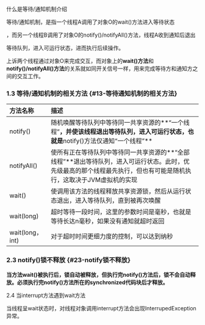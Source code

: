 什么是等待/通知机制介绍

等待/通知机制，是指一个线程A调用了对象O的wait\(\)方法进入等待状态

，而另一个线程B调用了对象O的notify\(\)/notifyAll\(\)方法，线程A收到通知后退出

等待队列，进入可运行状态，进而执行后续操作。

上诉两个线程通过对象O来完成交互，而对象上的**wait\(\)方法**和**notify\(\)/notifyAll\(\)方法**的关系就如同开关信号一样，用来完成等待方和通知方之间的交互工作。

### 1.3 等待/通知机制的相关方法 {#13-等待通知机制的相关方法}

| 方法名称 | 描述 |
| :--- | :--- |
| notify\(\) | 随机唤醒等待队列中等待同一共享资源的**“一个线程”**，并使该线程退出等待队列，进入可运行状态，也就是**notify\(\)方法仅通知“一个线程”** |
| notifyAll\(\) | 使所有正在等待队列中等待同一共享资源的**“全部线程”**退出等待队列，进入可运行状态。此时，优先级最高的那个线程最先执行，但也有可能是随机执行，这取决于JVM虚拟机的实现 |
| wait\(\) | 使调用该方法的线程释放共享资源锁，然后从运行状态退出，进入等待队列，直到被再次唤醒 |
| wait\(long\) | 超时等待一段时间，这里的参数时间是毫秒，也就是等待长达n毫秒，如果没有通知就超时返回 |
| wait\(long，int\) | 对于超时时间更细力度的控制，可以达到纳秒 |



### 2.3 notify\(\)锁不释放 {#23-notify锁不释放}

**当方法wait\(\)被执行后，锁自动被释放，但执行完notify\(\)方法后，锁不会自动释放。必须执行完notify\(\)方法所在的synchronized代码块后才释放。**



2.4 当interrupt方法遇到wait方法

当线程呈wait状态时，对线程对象调用interrupt方法会出现InterrupedException异常。

